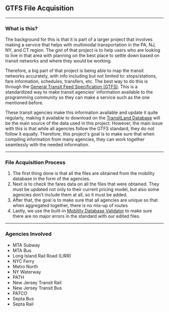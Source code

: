 ## GTFS File Acquisition
- - -
### What is this?
The background for this is that it is part of a larger project that involves making a service that helps with multimodal
transportation in the PA, NJ, NY, and CT region. The gist of that project is to help users who are looking to live in 
that area with planning on the best place to settle down based on transit networks and where they would be working.  

Therefore, a big part of that project is being able to map the transit networks accurately, with info including but not
limited to: stops/stations, fare information, schedules, transfers, etc. The best way to do this is through the 
[General Transit Feed Specification (GTFS)](https://gtfs.org/). This is a standardized way to make transit agencies' 
information available to the programming community so they can make a service such as the one mentioned before.  

These transit agencies make this information available and update it quite regularly, making it available to download on the 
[TransitLand Database](https://www.transit.land/) will be the main source of the data used in this project.
However, the main issue with this is that while all agencies follow the GTFS standard, they do not follow it equally.
Therefore, this project's goal is to make sure that when compiling information from many agencies, they can work together
seamlessly with the needed information.

- - -

### File Acquisition Process
1. The first thing done is that all the files are obtained from the mobility database in the form of the agencies.
2. Next is to check the fares data on all the files that were obtained. They must be updated not only to their current
   pricing model, but also some agencies don't include them at all, so it must be added.
3. After that, the goal is to make sure that all agencies are unique so that when aggregated together, there is no mix-up of 
   routes
4. Lastly, we use the built-in [Mobility Database Validator](https://github.com/MobilityData/gtfs-validator) to make 
   sure there are no major errors in the standard with our edited files.

- - -

### Agencies Involved
- MTA Subway
- MTA Bus
- Long Island Rail Road (LIRR)
- NYC Ferry
- Metro North
- NY Waterway
- PATH
- New Jersey Transit Rail
- New Jersey Transit Bus
- PATCO
- Septa Bus
- Septa Rail

